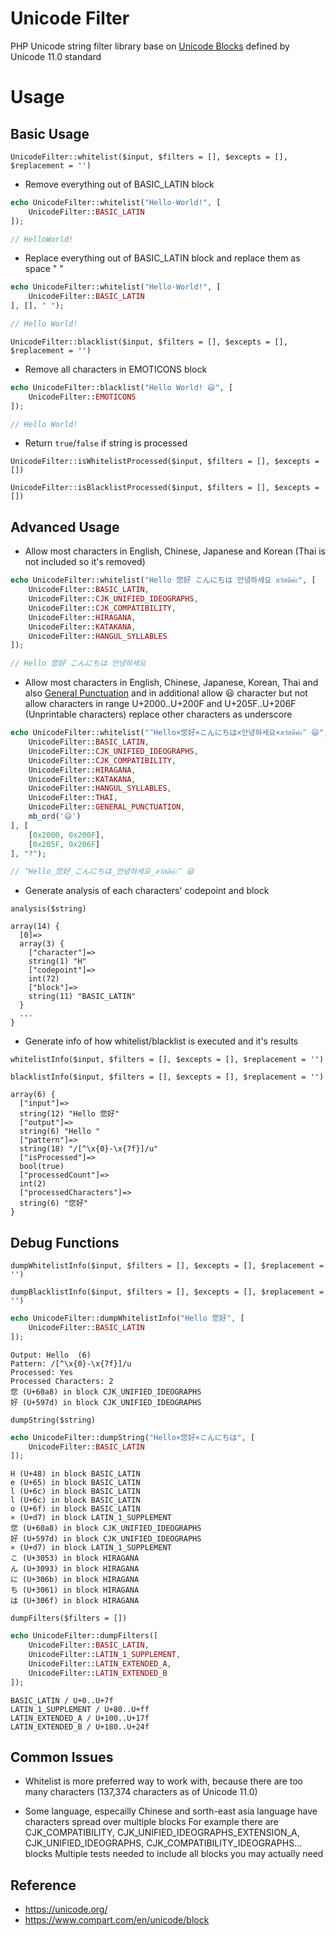 # Unicode Filter
PHP Unicode string filter library base on [Unicode Blocks](http://ftp.unicode.org/Public/UNIDATA/Blocks.txt) defined by Unicode 11.0 standard

# Usage

## Basic Usage

`UnicodeFilter::whitelist($input, $filters = [], $excepts = [], $replacement = '')`

- Remove everything out of BASIC_LATIN block
```php
echo UnicodeFilter::whitelist("Hello·World!", [
    UnicodeFilter::BASIC_LATIN
]);

// HelloWorld! 
```

- Replace everything out of BASIC_LATIN block and replace them as space " "
```php
echo UnicodeFilter::whitelist("Hello·World!", [
    UnicodeFilter::BASIC_LATIN
], [], " ");

// Hello World! 
```

`UnicodeFilter::blacklist($input, $filters = [], $excepts = [], $replacement = '')`

- Remove all characters in EMOTICONS block
```php
echo UnicodeFilter::blacklist("Hello World! 😃", [
    UnicodeFilter::EMOTICONS
]);

// Hello World! 
```


- Return `true`/`false` if string is processed

`UnicodeFilter::isWhitelistProcessed($input, $filters = [], $excepts = [])`

`UnicodeFilter::isBlacklistProcessed($input, $filters = [], $excepts = [])`

## Advanced Usage

- Allow most characters in English, Chinese, Japanese and Korean (Thai is not included so it's removed) 
```php
echo UnicodeFilter::whitelist("Hello 您好 こんにちは 안녕하세요 สวัสดีค่ะ", [
    UnicodeFilter::BASIC_LATIN,
    UnicodeFilter::CJK_UNIFIED_IDEOGRAPHS,
    UnicodeFilter::CJK_COMPATIBILITY,
    UnicodeFilter::HIRAGANA,
    UnicodeFilter::KATAKANA,
    UnicodeFilter::HANGUL_SYLLABLES
]);

// Hello 您好 こんにちは 안녕하세요
```

- Allow most characters in English, Chinese, Japanese, Korean, Thai and also [General Punctuation](https://www.compart.com/en/unicode/block/U+2000) 
  and in additional allow 😃 character
  but not allow characters in range U+2000..U+200F and U+205F..U+206F (Unprintable characters)
  replace other characters as underscore
```php
echo UnicodeFilter::whitelist("‷Hello×您好×こんにちは×안녕하세요×สวัสดีค่ะ‴ 😃", [
    UnicodeFilter::BASIC_LATIN,
    UnicodeFilter::CJK_UNIFIED_IDEOGRAPHS,
    UnicodeFilter::CJK_COMPATIBILITY,
    UnicodeFilter::HIRAGANA,
    UnicodeFilter::KATAKANA,
    UnicodeFilter::HANGUL_SYLLABLES,
    UnicodeFilter::THAI,
    UnicodeFilter::GENERAL_PUNCTUATION,
    mb_ord('😃')
], [
    [0x2000, 0x200F],
    [0x205F, 0x206F]
], "?");

// ‷Hello_您好_こんにちは_안녕하세요_สวัสดีค่ะ‴ 😃
```

- Generate analysis of each characters' codepoint and block

`analysis($string)`

```
array(14) {
  [0]=>
  array(3) {
    ["character"]=>
    string(1) "H"
    ["codepoint"]=>
    int(72)
    ["block"]=>
    string(11) "BASIC_LATIN"
  }
  ...
}
```

- Generate info of how whitelist/blacklist is executed and it's results

`whitelistInfo($input, $filters = [], $excepts = [], $replacement = '')`

`blacklistInfo($input, $filters = [], $excepts = [], $replacement = '')`

```
array(6) {
  ["input"]=>
  string(12) "Hello 您好"
  ["output"]=>
  string(6) "Hello "
  ["pattern"]=>
  string(18) "/[^\x{0}-\x{7f}]/u"
  ["isProcessed"]=>
  bool(true)
  ["processedCount"]=>
  int(2)
  ["processedCharacters"]=>
  string(6) "您好"
}
```

## Debug Functions

`dumpWhitelistInfo($input, $filters = [], $excepts = [], $replacement = '')`

`dumpBlacklistInfo($input, $filters = [], $excepts = [], $replacement = '')`

```php
echo UnicodeFilter::dumpWhitelistInfo("Hello 您好", [
    UnicodeFilter::BASIC_LATIN
]);
```

```Input:  Hello 您好 (8)
Output: Hello  (6)
Pattern: /[^\x{0}-\x{7f}]/u
Processed: Yes
Processed Characters: 2
您 (U+60a8) in block CJK_UNIFIED_IDEOGRAPHS
好 (U+597d) in block CJK_UNIFIED_IDEOGRAPHS
```

`dumpString($string)`

```php
echo UnicodeFilter::dumpString("Hello×您好×こんにちは", [
    UnicodeFilter::BASIC_LATIN
]);
```

```
H (U+48) in block BASIC_LATIN
e (U+65) in block BASIC_LATIN
l (U+6c) in block BASIC_LATIN
l (U+6c) in block BASIC_LATIN
o (U+6f) in block BASIC_LATIN
× (U+d7) in block LATIN_1_SUPPLEMENT
您 (U+60a8) in block CJK_UNIFIED_IDEOGRAPHS
好 (U+597d) in block CJK_UNIFIED_IDEOGRAPHS
× (U+d7) in block LATIN_1_SUPPLEMENT
こ (U+3053) in block HIRAGANA
ん (U+3093) in block HIRAGANA
に (U+306b) in block HIRAGANA
ち (U+3061) in block HIRAGANA
は (U+306f) in block HIRAGANA
```

`dumpFilters($filters = [])`

```php
echo UnicodeFilter::dumpFilters([
    UnicodeFilter::BASIC_LATIN,
    UnicodeFilter::LATIN_1_SUPPLEMENT,
    UnicodeFilter::LATIN_EXTENDED_A,
    UnicodeFilter::LATIN_EXTENDED_B
]);
```

```
BASIC_LATIN / U+0..U+7f
LATIN_1_SUPPLEMENT / U+80..U+ff
LATIN_EXTENDED_A / U+100..U+17f
LATIN_EXTENDED_B / U+180..U+24f
```

## Common Issues

- Whitelist is more preferred way to work with, because there are too many characters (137,374 characters as of Unicode 11.0)

- Some language, especailly Chinese and sorth-east asia language have characters spread over multiple blocks
  For example there are CJK_COMPATIBILITY, CJK_UNIFIED_IDEOGRAPHS_EXTENSION_A, CJK_UNIFIED_IDEOGRAPHS, CJK_COMPATIBILITY_IDEOGRAPHS... blocks
  Multiple tests needed to include all blocks you may actually need
  

## Reference

- https://unicode.org/
- https://www.compart.com/en/unicode/block

